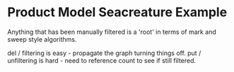 # Product Model Seacreature Example

Anything that has been manually filtered is a 'root' in terms of mark and sweep style algorithms.

del / filtering is easy - propagate the graph turning things off.
put / unfiltering is hard - need to reference count to see if still filtered.
